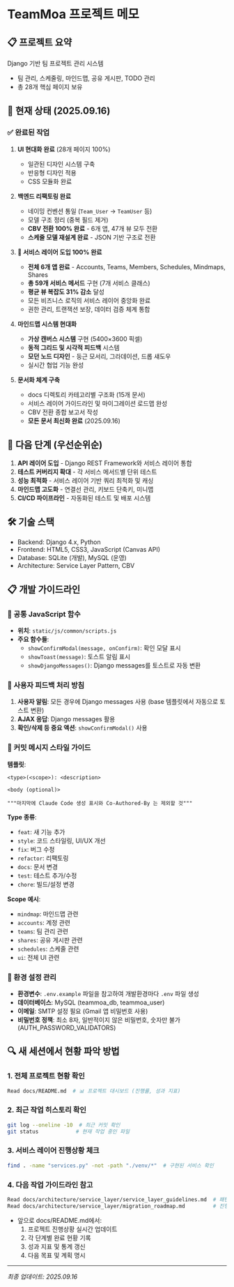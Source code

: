 # TeamMoa 프로젝트 메모

## 📋 프로젝트 요약
Django 기반 팀 프로젝트 관리 시스템
- 팀 관리, 스케줄링, 마인드맵, 공유 게시판, TODO 관리
- 총 28개 핵심 페이지 보유

## 🎯 현재 상태 (2025.09.16)

### ✅ 완료된 작업
1. **UI 현대화 완료** (28개 페이지 100%)
   - 일관된 디자인 시스템 구축
   - 반응형 디자인 적용
   - CSS 모듈화 완료

2. **백엔드 리팩토링 완료**
   - 네이밍 컨벤션 통일 (`Team_User` → `TeamUser` 등)
   - 모델 구조 정리 (중복 필드 제거)
   - **CBV 전환 100% 완료** - 6개 앱, 47개 뷰 모두 전환
   - **스케줄 모델 재설계 완료** - JSON 기반 구조로 전환

3. **🎉 서비스 레이어 도입 100% 완료**
   - **전체 6개 앱 완료** - Accounts, Teams, Members, Schedules, Mindmaps, Shares
   - **총 59개 서비스 메서드** 구현 (7개 서비스 클래스)
   - **평균 뷰 복잡도 31% 감소** 달성
   - 모든 비즈니스 로직의 서비스 레이어 중앙화 완료
   - 권한 관리, 트랜잭션 보장, 데이터 검증 체계 통합

4. **마인드맵 시스템 현대화**
   - **가상 캔버스 시스템** 구현 (5400×3600 픽셀)
   - **동적 그리드 및 시각적 피드백** 시스템
   - **모던 노드 디자인** - 둥근 모서리, 그라데이션, 드롭 섀도우
   - 실시간 협업 기능 완성

5. **문서화 체계 구축**
   - docs 디렉토리 카테고리별 구조화 (15개 문서)
   - 서비스 레이어 가이드라인 및 마이그레이션 로드맵 완성
   - CBV 전환 종합 보고서 작성
   - **모든 문서 최신화 완료** (2025.09.16)

## 🚀 다음 단계 (우선순위순)
1. **API 레이어 도입** - Django REST Framework와 서비스 레이어 통합
2. **테스트 커버리지 확대** - 각 서비스 메서드별 단위 테스트
3. **성능 최적화** - 서비스 레이어 기반 쿼리 최적화 및 캐싱
4. **마인드맵 고도화** - 연결선 관리, 키보드 단축키, 미니맵
5. **CI/CD 파이프라인** - 자동화된 테스트 및 배포 시스템

## 🛠️ 기술 스택
- Backend: Django 4.x, Python
- Frontend: HTML5, CSS3, JavaScript (Canvas API)
- Database: SQLite (개발), MySQL (운영)
- Architecture: Service Layer Pattern, CBV

## 📋 개발 가이드라인

### 🔧 공통 JavaScript 함수
- **위치**: `static/js/common/scripts.js`
- **주요 함수들**:
  - `showConfirmModal(message, onConfirm)`: 확인 모달 표시
  - `showToast(message)`: 토스트 알림 표시
  - `showDjangoMessages()`: Django messages를 토스트로 자동 변환

### 🎯 사용자 피드백 처리 방침
1. **사용자 알림**: 모든 경우에 Django messages 사용 (base 템플릿에서 자동으로 토스트 변환)
2. **AJAX 응답**: Django messages 활용
3. **확인/삭제 등 중요 액션**: `showConfirmModal()` 사용

### 📝 커밋 메시지 스타일 가이드

**템플릿**:
```
<type>(<scope>): <description>

<body (optional)>

"""마지막에 Claude Code 생성 표시와 Co-Authored-By 는 제외할 것"""
```

**Type 종류**:
- `feat`: 새 기능 추가
- `style`: 코드 스타일링, UI/UX 개선
- `fix`: 버그 수정
- `refactor`: 리팩토링
- `docs`: 문서 변경
- `test`: 테스트 추가/수정
- `chore`: 빌드/설정 변경

**Scope 예시**:
- `mindmap`: 마인드맵 관련
- `accounts`: 계정 관련
- `teams`: 팀 관리 관련
- `shares`: 공유 게시판 관련
- `schedules`: 스케줄 관련
- `ui`: 전체 UI 관련

### 🔧 환경 설정 관리
- **환경변수**: `.env.example` 파일을 참고하여 개발환경마다 `.env` 파일 생성
- **데이터베이스**: MySQL (teammoa_db, teammoa_user)
- **이메일**: SMTP 설정 필요 (Gmail 앱 비밀번호 사용)
- **비밀번호 정책**: 최소 8자, 일반적이지 않은 비밀번호, 숫자만 불가 (AUTH_PASSWORD_VALIDATORS)

## 🔍 새 세션에서 현황 파악 방법

### 1. 전체 프로젝트 현황 확인
```bash
Read docs/README.md  # 📊 프로젝트 대시보드 (진행률, 성과 지표)
```

### 2. 최근 작업 히스토리 확인
```bash
git log --oneline -10  # 최근 커밋 확인
git status            # 현재 작업 중인 파일
```

### 3. 서비스 레이어 진행상황 체크
```bash
find . -name "services.py" -not -path "./venv/*"  # 구현된 서비스 확인
```

### 4. 다음 작업 가이드라인 참고
```bash
Read docs/architecture/service_layer/service_layer_guidelines.md  # 패턴 가이드
Read docs/architecture/service_layer/migration_roadmap.md         # 진행 계획
```

- 앞으로 docs/README.md에서:
  1. 프로젝트 진행상황 실시간 업데이트
  2. 각 단계별 완료 현황 기록
  3. 성과 지표 및 통계 갱신
  4. 다음 목표 및 계획 명시

  
---
*최종 업데이트: 2025.09.16*
